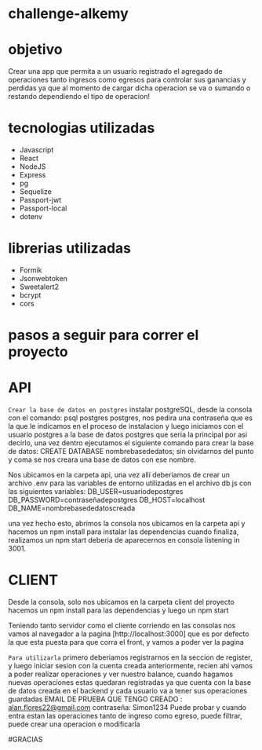 # challenge-alkemy

# objetivo
Crear una app que permita a un usuario registrado el agregado de operaciones tanto ingresos como egresos para controlar sus ganancias y perdidas ya que al momento de cargar dicha operacion se va o sumando o restando dependiendo el tipo de operacion!

# tecnologias utilizadas
- Javascript
- React
- NodeJS
- Express
- pg
- Sequelize
- Passport-jwt
- Passport-local
- dotenv

# librerias utilizadas 
- Formik
- Jsonwebtoken
- Sweetalert2
- bcrypt
- cors

# pasos a seguir para correr el proyecto

# API
`Crear la base de datos en postgres` instalar postgreSQL, desde la consola con el comando: 
psql postgres postgres, nos pedira una contraseña que es la que le indicamos en el proceso de instalacion y luego iniciamos 
con el usuario postgres a la base de datos postgres que seria la principal por asi decirlo, 
una vez dentro ejecutamos el siguiente comando para crear la base de datos: CREATE DATABASE nombrebasededatos; 
sin olvidarnos del punto y coma se nos creara una base de datos con ese nombre.

Nos ubicamos en la carpeta api, una vez allí deberiamos de crear un archivo .env para las variables de entorno utilizadas en el archivo db.js con las siguientes variables:
DB_USER=usuariodepostgres
DB_PASSWORD=contraseñadepostgres
DB_HOST=localhost
DB_NAME=nombrebasededatoscreada

una vez hecho esto, abrimos la consola nos ubicamos en la carpeta api y hacemos un npm install para instalar las dependencias cuando finaliza, realizamos un npm start deberia de aparecernos en consola listening in 3001.

# CLIENT
Desde la consola, solo nos ubicamos en la carpeta client del proyecto hacemos un npm install para las dependencias y luego un npm start

Teniendo tanto servidor como el cliente corriendo en las consolas nos vamos al navegador a la pagina [http://localhost:3000] que es por defecto la que esta puesta para que corra el front, y vamos a poder ver la pagina

`Para utilizarla` primero deberiamos registrarnos en la seccion de register, y luego iniciar sesion con la cuenta creada anteriormente, recien ahi vamos a poder realizar operaciones y ver nuestro balance, cuando hagamos nuevas operaciones estas quedaran registradas ya que cuenta con la base de datos creada en el backend y cada usuario va a tener sus operaciones guardadas 
EMAIL DE PRUEBA QUE TENGO CREADO : alan.flores22@gmail.com
contraseña: Simon1234
Puede probar y cuando entra estan las operaciones tanto de ingreso como egreso, puede filtrar, puede crear una operacion o modificarla

#GRACIAS

